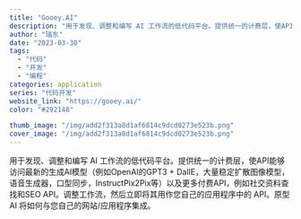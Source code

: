 ```yaml
---
title: "Gooey.AI"
description: "用于发现、调整和编写 AI 工作流的低代码平台。提供统一的计费层，使API能够访问最新的生成AI模型（例如OpenAI的"
author: "瑞东"
date: "2023-03-30"
tags:
  - "代码"
  - "开发"
  - "编程"
categories: application
series: "代码开发"
website_link: "https://gooey.ai/"
color: "#292148"

thumb_image: "/img/add2f313a8d1af6814c9dcd0273e523b.png"
cover_image: "/img/add2f313a8d1af6814c9dcd0273e523b.png"
---
```


用于发现、调整和编写 AI 工作流的低代码平台。提供统一的计费层，使API能够访问最新的生成AI模型（例如OpenAI的GPT3 + DallE，大量稳定扩散图像模型，语音生成器，口型同步，InstructPix2Pix等）以及更多付费API，例如社交资料查找和SEO API。调整工作流，然后立即将其用作您自己的应用程序中的 API。原型 AI 将如何与您自己的网站/应用程序集成。